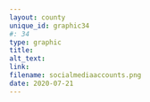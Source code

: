 ```yaml
---
layout: county 
unique_id: graphic34
#: 34
type: graphic
title: 
alt_text: 
link: 
filename: socialmediaaccounts.png
date: 2020-07-21
---
```

